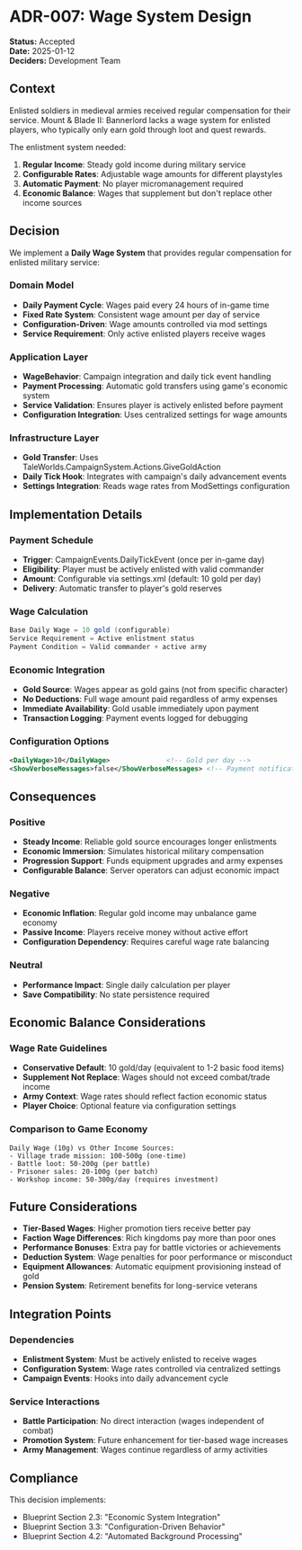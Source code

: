 # ADR-007: Wage System Design

**Status:** Accepted  
**Date:** 2025-01-12  
**Deciders:** Development Team

## Context

Enlisted soldiers in medieval armies received regular compensation for their service. Mount & Blade II: Bannerlord lacks a wage system for enlisted players, who typically only earn gold through loot and quest rewards.

The enlistment system needed:
1. **Regular Income**: Steady gold income during military service
2. **Configurable Rates**: Adjustable wage amounts for different playstyles
3. **Automatic Payment**: No player micromanagement required
4. **Economic Balance**: Wages that supplement but don't replace other income sources

## Decision

We implement a **Daily Wage System** that provides regular compensation for enlisted military service:

### Domain Model
- **Daily Payment Cycle**: Wages paid every 24 hours of in-game time
- **Fixed Rate System**: Consistent wage amount per day of service
- **Configuration-Driven**: Wage amounts controlled via mod settings
- **Service Requirement**: Only active enlisted players receive wages

### Application Layer
- **WageBehavior**: Campaign integration and daily tick event handling
- **Payment Processing**: Automatic gold transfers using game's economic system
- **Service Validation**: Ensures player is actively enlisted before payment
- **Configuration Integration**: Uses centralized settings for wage amounts

### Infrastructure Layer
- **Gold Transfer**: Uses TaleWorlds.CampaignSystem.Actions.GiveGoldAction
- **Daily Tick Hook**: Integrates with campaign's daily advancement events
- **Settings Integration**: Reads wage rates from ModSettings configuration

## Implementation Details

### Payment Schedule
- **Trigger**: CampaignEvents.DailyTickEvent (once per in-game day)
- **Eligibility**: Player must be actively enlisted with valid commander
- **Amount**: Configurable via settings.xml (default: 10 gold per day)
- **Delivery**: Automatic transfer to player's gold reserves

### Wage Calculation
```csharp
Base Daily Wage = 10 gold (configurable)
Service Requirement = Active enlistment status
Payment Condition = Valid commander + active army
```

### Economic Integration
- **Gold Source**: Wages appear as gold gains (not from specific character)
- **No Deductions**: Full wage amount paid regardless of army expenses
- **Immediate Availability**: Gold usable immediately upon payment
- **Transaction Logging**: Payment events logged for debugging

### Configuration Options
```xml
<DailyWage>10</DailyWage>              <!-- Gold per day -->
<ShowVerboseMessages>false</ShowVerboseMessages> <!-- Payment notifications -->
```

## Consequences

### Positive
- **Steady Income**: Reliable gold source encourages longer enlistments
- **Economic Immersion**: Simulates historical military compensation
- **Progression Support**: Funds equipment upgrades and army expenses
- **Configurable Balance**: Server operators can adjust economic impact

### Negative
- **Economic Inflation**: Regular gold income may unbalance game economy
- **Passive Income**: Players receive money without active effort
- **Configuration Dependency**: Requires careful wage rate balancing

### Neutral
- **Performance Impact**: Single daily calculation per player
- **Save Compatibility**: No state persistence required

## Economic Balance Considerations

### Wage Rate Guidelines
- **Conservative Default**: 10 gold/day (equivalent to 1-2 basic food items)
- **Supplement Not Replace**: Wages should not exceed combat/trade income
- **Army Context**: Wage rates should reflect faction economic status
- **Player Choice**: Optional feature via configuration settings

### Comparison to Game Economy
```
Daily Wage (10g) vs Other Income Sources:
- Village trade mission: 100-500g (one-time)
- Battle loot: 50-200g (per battle)
- Prisoner sales: 20-100g (per batch)
- Workshop income: 50-300g/day (requires investment)
```

## Future Considerations

- **Tier-Based Wages**: Higher promotion tiers receive better pay
- **Faction Wage Differences**: Rich kingdoms pay more than poor ones
- **Performance Bonuses**: Extra pay for battle victories or achievements
- **Deduction System**: Wage penalties for poor performance or misconduct
- **Equipment Allowances**: Automatic equipment provisioning instead of gold
- **Pension System**: Retirement benefits for long-service veterans

## Integration Points

### Dependencies
- **Enlistment System**: Must be actively enlisted to receive wages
- **Configuration System**: Wage rates controlled via centralized settings
- **Campaign Events**: Hooks into daily advancement cycle

### Service Interactions
- **Battle Participation**: No direct interaction (wages independent of combat)
- **Promotion System**: Future enhancement for tier-based wage increases
- **Army Management**: Wages continue regardless of army activities

## Compliance

This decision implements:
- Blueprint Section 2.3: "Economic System Integration"
- Blueprint Section 3.3: "Configuration-Driven Behavior"
- Blueprint Section 4.2: "Automated Background Processing"
